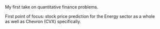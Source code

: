 My first take on quantitative finance problems.

First point of focus: stock price prediction for the Energy sector as a whole as well as Chevron (CVX) specifically.
